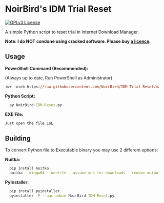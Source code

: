 
# NoirBird's IDM Trial Reset

[![GPLv3 License](https://img.shields.io/badge/License-GPL%20v3-yellow.svg)](https://opensource.org/licenses/)

A simple Python script to reset trial in Internet Download Manager.

**Note: I do NOT condone using cracked software. Please buy [a licence](https://secure.internetdownloadmanager.com/buy_idm.html).**
## Usage

**PowerShell Command (Recommended):**

(Always up to date, Run PowerShell as Administrator)

```ps
iwr -useb https://raw.githubusercontent.com/NoirBird/IDM-Trial-Reset/main/powershell-install.ps1 | iex
```

**Python Script:**

```bat
  py NoirBird-IDM-Reset.py
```

**EXE File:**

```bat
Just open the file LoL
```


## Building

To convert Python file to Executable binary you may use 2 different options:

**Nuitka:**

```bat
  pip install nuitka
  nuitka --mingw64 --onefile --assume-yes-for-downloads --remove-output --output-filename=NBIBMRPatcher "NoirBird-IDM-Reset.py"
```

**PyInstaller:**

```bat
  pip install pyinstaller
  pyinstaller -F --uac-admin NoirBird-IDM-Reset.py
```
